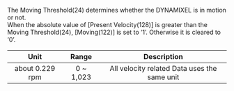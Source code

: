 The Moving Threshold(24) determines whether the DYNAMIXEL is in motion or not.  
When the absolute value of [Present Velocity(128)] is greater than the Moving Threshold(24), [Moving(122)] is set to ‘1’. Otherwise it is cleared to ‘0’.

|      Unit       |   Range   |                 Description                  |
|:---------------:|:---------:|:--------------------------------------------:|
| about 0.229 rpm | 0 ~ 1,023 | All velocity related Data uses the same unit |
